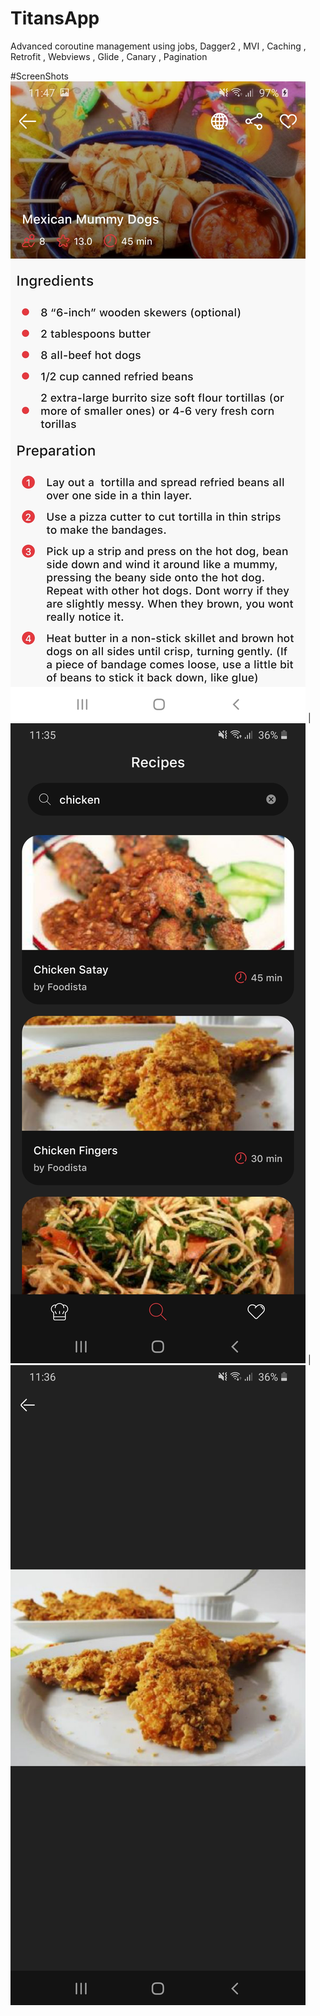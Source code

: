 # TitansApp
Advanced coroutine management using jobs, Dagger2 , MVI , Caching , Retrofit , Webviews , Glide , Canary , Pagination

#ScreenShots
![](demo/screenshot_4.jpg) | ![](demo/screenshot_5.jpg) | ![](demo/screenshot_6.jpg)



